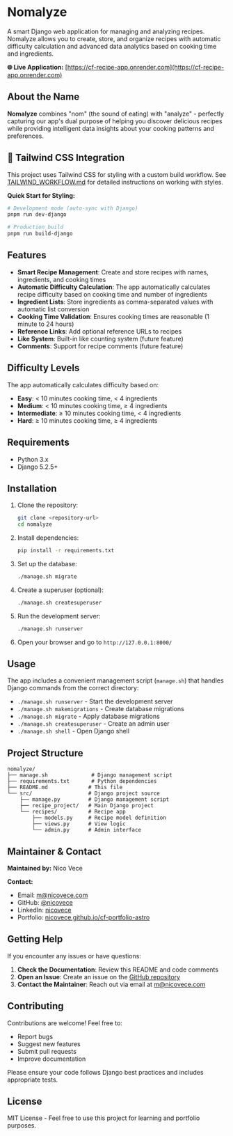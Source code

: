 # Nomalyze

A smart Django web application for managing and analyzing recipes. Nomalyze allows you to create, store, and organize recipes with automatic difficulty calculation and advanced data analytics based on cooking time and ingredients.

**🌐 Live Application:** [https://cf-recipe-app.onrender.com](https://cf-recipe-app.onrender.com)

## About the Name

**Nomalyze** combines "nom" (the sound of eating) with "analyze" - perfectly capturing our app's dual purpose of helping you discover delicious recipes while providing intelligent data insights about your cooking patterns and preferences.

## 🎨 Tailwind CSS Integration

This project uses Tailwind CSS for styling with a custom build workflow. See [TAILWIND_WORKFLOW.md](./TAILWIND_WORKFLOW.md) for detailed instructions on working with styles.

**Quick Start for Styling:**

```bash
# Development mode (auto-sync with Django)
pnpm run dev-django

# Production build
pnpm run build-django
```

## Features

- **Smart Recipe Management**: Create and store recipes with names, ingredients, and cooking times
- **Automatic Difficulty Calculation**: The app automatically calculates recipe difficulty based on cooking time and number of ingredients
- **Ingredient Lists**: Store ingredients as comma-separated values with automatic list conversion
- **Cooking Time Validation**: Ensures cooking times are reasonable (1 minute to 24 hours)
- **Reference Links**: Add optional reference URLs to recipes
- **Like System**: Built-in like counting system (future feature)
- **Comments**: Support for recipe comments (future feature)

## Difficulty Levels

The app automatically calculates difficulty based on:

- **Easy**: < 10 minutes cooking time, < 4 ingredients
- **Medium**: < 10 minutes cooking time, ≥ 4 ingredients
- **Intermediate**: ≥ 10 minutes cooking time, < 4 ingredients
- **Hard**: ≥ 10 minutes cooking time, ≥ 4 ingredients

## Requirements

- Python 3.x
- Django 5.2.5+

## Installation

1. Clone the repository:

   ```bash
   git clone <repository-url>
   cd nomalyze
   ```

2. Install dependencies:

   ```bash
   pip install -r requirements.txt
   ```

3. Set up the database:

   ```bash
   ./manage.sh migrate
   ```

4. Create a superuser (optional):

   ```bash
   ./manage.sh createsuperuser
   ```

5. Run the development server:

   ```bash
   ./manage.sh runserver
   ```

6. Open your browser and go to `http://127.0.0.1:8000/`

## Usage

The app includes a convenient management script (`manage.sh`) that handles Django commands from the correct directory:

- `./manage.sh runserver` - Start the development server
- `./manage.sh makemigrations` - Create database migrations
- `./manage.sh migrate` - Apply database migrations
- `./manage.sh createsuperuser` - Create an admin user
- `./manage.sh shell` - Open Django shell

## Project Structure

```
nomalyze/
├── manage.sh              # Django management script
├── requirements.txt       # Python dependencies
├── README.md             # This file
└── src/                  # Django project source
    ├── manage.py         # Django management script
    ├── recipe_project/   # Main Django project
    └── recipes/          # Recipe app
        ├── models.py     # Recipe model definition
        ├── views.py      # View logic
        └── admin.py      # Admin interface
```

## Maintainer & Contact

**Maintained by:** Nico Vece

**Contact:**
- Email: m@nicovece.com
- GitHub: [@nicovece](https://github.com/nicovece)
- LinkedIn: [nicovece](https://www.linkedin.com/in/nicovece/)
- Portfolio: [nicovece.github.io/cf-portfolio-astro](https://nicovece.github.io/cf-portfolio-astro/)

## Getting Help

If you encounter any issues or have questions:

1. **Check the Documentation**: Review this README and code comments
2. **Open an Issue**: Create an issue on the [GitHub repository](https://github.com/nicovece/cf-recipe-app/issues)
3. **Contact the Maintainer**: Reach out via email at m@nicovece.com

## Contributing

Contributions are welcome! Feel free to:
- Report bugs
- Suggest new features
- Submit pull requests
- Improve documentation

Please ensure your code follows Django best practices and includes appropriate tests.

## License

MIT License - Feel free to use this project for learning and portfolio purposes.
